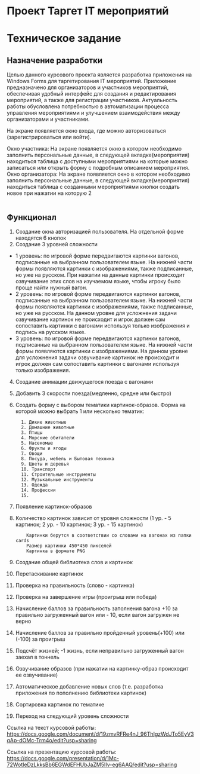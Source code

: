 # Проект Таргет IT мероприятий

# Техническое задание

## Назначение разработки 
Целью данного курсового проекта является разработка приложения на Windows Forms для таргетирования IT мероприятий. Приложение предназначено для организаторов и участников мероприятий, обеспечивая удобный интерфейс для создания и редактирования мероприятий, а также для регистрации участников. Актуальность работы обусловлена потребностью в автоматизации процесса управления мероприятиями и улучшением взаимодействия между организаторами и участниками.

На экране появляется окно входа, где можно авторизоваться (зарегистрироваться или войти).

Окно участника: На экране появляется окно в котором необходимо заполнить персональные данные, в следующей вкладке(мероприятия) находиться таблица с доступными мероприятиями на которые можно записаться или открыть форму с подробным описанием мероприятия.
Окно организатора: На экране появляется окно в котором необходимо заполнить персональные данные, в следующей вкладке(мероприятия) находиться таблица с созданными мероприятиями кнопки создать новое при нажатии на которую 2

<image src="/img.png" alt="">

## Функционал
1. Создание окна авторизацией пользователя. На отдельной форме находятся 6 кнопок
3. Создание 3 уровней сложности
* 1 уровень: по игровой форме передвигаются картинки вагонов, подписанные на выбранном пользователем языке. На нижней части формы появляются картинки с изображениями, также подписанные, но уже на русском. При нажатии на данные картинки происходит озвучивание этих слов на изучаемом языке, чтобы игроку было проще найти нужный вагон. 
* 2 уровень: по игровой форме передвигаются картинки вагонов, подписанные на выбранном пользователем языке. На нижней части формы появляются картинки с изображениями, также подписанные, но уже на русском. На данном уровне для усложнения задачи озвучивание картинок не происходит и игрок должен сам сопоставить картинки с вагонами используя только изображения и подпись на русском языке.
* 3 уровень: по игровой форме передвигаются картинки вагонов, подписанные на выбранном пользователем языке.  На нижней части формы появляются картинки с изображениями. На данном уровне для усложнения задачи озвучивание картинок не происходит и игрок должен сам сопоставить картинки с вагонами используя только изображения.
4. Создание анимации движущегося поезда с вагонами
5. Добавить 3 скорости поезда(медленно, средне или быстро)
6. Создать форму с выбором тематики картинок-образов. Форма на которой можно выбрать 1 или несколько тематик:

         1. Дикие животные
         2. Домашние животные
         3. Птицы
         4. Морские обитатели
         5. Насекомые
         6. Фрукты и ягоды
         7. Овощи
         8. Посуда, мебель и Бытовая техника
         9. Цветы и деревья
         10. Транспорт
         11. Строительные инструменты
         12. Музыкальные инструменты
         13. Одежда
         14. Профессии
         15. 
7. Появление картинок-образов
8. Количество картинок зависит от уровня сложности (1 ур. - 5 картинок; 2 ур. - 10 картинок; 3 ур. - 15 картинок)

           Картинки берутся в соответствии со словами на вагонах из папки cards
           Размер картинки 450*450 пикселей
           Картинка в формате PNG
           
9. Создание общей библиотека слов и картинок
10. Перетаскивание картинок
11. Проверка на правильность (слово - картинка)
12. Проверка на завершение игры (проигрыш или победа)
13. Начисление баллов за правильность заполнения вагона +10 за правильно загруженный вагон или - 10, если вагон загружен не верно
14. Начисление баллов за правильно пройденный уровень(+100) или (-100) за проигрыш
15. Подсчёт жизней; -1 жизнь, если неправильно загруженный вагон заехал в тоннель
16. Озвучивание образов (при нажатии на картинку-образ происходит ее озвучивание)
17. Автоматическое добавление новых слов (т.е. разработка приложения по пополнению библиотеки картинок)
18. Сортировка картинок по тематике
19. Переход на следующий уровень сложности 



Ссылка на текст курсовой работы: [https://docs.google.com/document/d/19zmvRFRe4nJ_96ThIgzWdJTo5EyV3qAp-dOMc-Trm4o/edit?usp=sharing ](https://docs.google.com/document/d/1pYo9X6U2FbAgEXuIn4xbFwZZEXhh-CJB/edit?usp=sharing&ouid=100407089651884769888&rtpof=true&sd=true)

Ссылка на презентацию курсовой работы: https://docs.google.com/presentation/d/1Mc-72WotIeDzLkksBb6EGWdEFHUbJaZM5IIv-eg6AAQ/edit?usp=sharing
